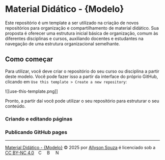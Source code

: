 # Material Didático - {Modelo}

Este repositório é um template a ser utilizado na criação de novos repositórios para organização e compartilhamento de material didático. Sua proposta é oferecer uma estrutura inicial básica de organização, comum às diferentes disciplinas e cursos, auxiliando docentes e estudantes na navegação de uma estrutura organizacional semelhante.

## Como começar

Para utilizar, você deve criar o repositório do seu curso ou disciplina a partir deste modelo. Você pode fazer isso a partir da interface do próprio GitHub, clicando em `Use this template > Create a new repository`:

![[use-this-template.png]]

Pronto, a partir daí você pode utilizar o seu repositório para estruturar o seu conteúdo.

### Criando e editando páginas

### Publicando GitHub pages

---
<a href="https://creativecommons.org">Material Didático - {Modelo}</a> © 2025 por <a href="https://creativecommons.org">Allyson Souza</a> é licenciado sob a <a href="https://creativecommons.org/licenses/by-nc/4.0/">CC BY-NC 4.0</a><img src="https://mirrors.creativecommons.org/presskit/icons/cc.svg" alt="CC Icon" style="width: 1em; margin-left: 1em;"><img src="https://mirrors.creativecommons.org/presskit/icons/by.svg" alt="By Icon" style="width: 1em; margin-left: 1em;"><img src="https://mirrors.creativecommons.org/presskit/icons/nc.svg" alt="NC Icon" style="width: 1em; margin-left: 1em;">